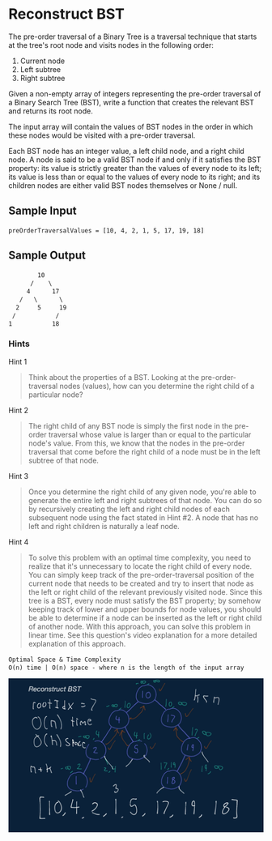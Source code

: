 # Reconstruct BST

The pre-order traversal of a Binary Tree is a traversal technique that starts at the tree's root node and visits nodes in the following order:

  1. Current node 
  2. Left subtree 
  3. Right subtree

Given a non-empty array of integers representing the pre-order traversal of a Binary Search Tree (BST), write a function that creates the relevant BST and returns its root node.

The input array will contain the values of BST nodes in the order in which these nodes would be visited with a pre-order traversal.

Each BST node has an integer value, a left child node, and a right child node. A node is said to be a valid BST node if and only if it satisfies the BST property: its value is strictly greater than the values of every node to its left; its value is less than or equal to the values of every node to its right; and its children nodes are either valid BST nodes themselves or None / null.

## Sample Input

```
preOrderTraversalValues = [10, 4, 2, 1, 5, 17, 19, 18]
```

## Sample Output
```
        10 
      /    \
     4      17
   /   \      \
  2     5     19
 /           /
1           18 
```

### Hints

Hint 1
> Think about the properties of a BST. Looking at the pre-order-traversal nodes (values), how can you determine the right child of a particular node?

Hint 2
> The right child of any BST node is simply the first node in the pre-order traversal whose value is larger than or equal to the particular node's value. From this, we know that the nodes in the pre-order traversal that come before the right child of a node must be in the left subtree of that node.

Hint 3
> Once you determine the right child of any given node, you're able to generate the entire left and right subtrees of that node. You can do so by recursively creating the left and right child nodes of each subsequent node using the fact stated in Hint #2. A node that has no left and right children is naturally a leaf node.

Hint 4
> To solve this problem with an optimal time complexity, you need to realize that it's unnecessary to locate the right child of every node. You can simply keep track of the pre-order-traversal position of the current node that needs to be created and try to insert that node as the left or right child of the relevant previously visited node. Since this tree is a BST, every node must satisfy the BST property; by somehow keeping track of lower and upper bounds for node values, you should be able to determine if a node can be inserted as the left or right child of another node. With this approach, you can solve this problem in linear time. See this question's video explanation for a more detailed explanation of this approach.

```
Optimal Space & Time Complexity
O(n) time | O(n) space - where n is the length of the input array
```

![solution](answer.png)